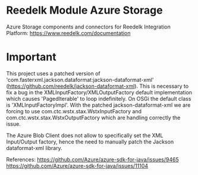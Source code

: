 # Reedelk Module Azure Storage

Azure Storage components and connectors for Reedelk Integration Platform: https://www.reedelk.com/documentation

# Important
This project uses a patched version of 'com.fasterxml.jackson.dataformat:jackson-dataformat-xml' (https://github.com/reedelk/jackson-dataformat-xml).
This is necessary to fix a bug in the XMLInputFactory/XMLOutputFactory default implementation which causes 'PagedIterable' to loop indefinitely.
On OSGi the default class is 'XMLInputFactoryImpl'. With the patched jackson-dataformat-xml we are forcing to use com.ctc.wstx.stax.WstxInputFactory and com.ctc.wstx.stax.WstxOutputFactory 
which are handling correctly the issue.

The Azure Blob Client does not allow to specifically set the XML Input/Output factory, hence the need to manually patch the Jackson dataformat-xml library. 

References:
https://github.com/Azure/azure-sdk-for-java/issues/9465
https://github.com/Azure/azure-sdk-for-java/issues/11104
